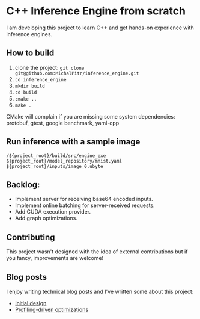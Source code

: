 # C++ Inference Engine from scratch

I am developing this project to learn C++ and get hands-on experience with inference engines.

## How to build

1. clone the project: `git clone git@github.com:MichalPitr/inference_engine.git`
2. `cd inference_engine`
3. `mkdir build`
4. `cd build`
5. `cmake ..`
6. `make .`

CMake will complain if you are missing some system dependencies: protobuf, gtest, google benchmark, yaml-cpp

## Run inference with a sample image

`/${project_root}/build/src/engine_exe ${project_root}/model_repository/mnist.yaml ${project_root}/inputs/image_0.ubyte`

## Backlog:

* Implement server for receiving base64 encoded inputs.
* Implement online batching for server-received requests.
* Add CUDA execution provider.
* Add graph optimizations.

## Contributing

This project wasn't designed with the idea of external contributions but if you fancy, improvements are welcome!

## Blog posts

I enjoy writing technical blog posts and I've written some about this project:

* [Initial design](https://michalpitr.substack.com/p/build-your-own-inference-engine-from)
* [Profiling-driven optimizations](https://michalpitr.substack.com/p/inference-engine-optimizing-performance)
